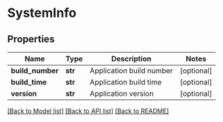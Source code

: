# SystemInfo

## Properties
Name | Type | Description | Notes
------------ | ------------- | ------------- | -------------
**build_number** | **str** | Application build number | [optional] 
**build_time** | **str** | Application build time | [optional] 
**version** | **str** | Application version | [optional] 

[[Back to Model list]](../README.md#documentation-for-models) [[Back to API list]](../README.md#documentation-for-api-endpoints) [[Back to README]](../README.md)


